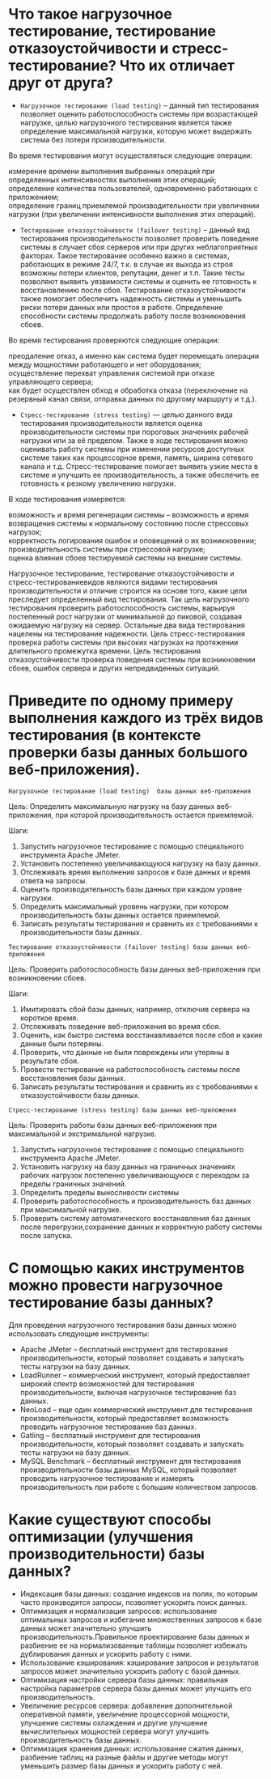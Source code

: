 # Что такое нагрузочное тестирование, тестирование отказоустойчивости и стресс-тестирование? Что их отличает друг от друга?

- `Нагрузочное тестирование (load testing)` – данный тип тестирования позволяет оценить работоспособность системы при возрастающей нагрузке, целью нагрузочного тестирования является также определение максимальной нагрузки, которую может выдержать система без потери производительности.

Во время тестирования могут осуществляться следующие операции:

измерение времени выполнения выбранных операций при определенных интенсивностях выполнения этих операций;  
определение количества пользователей, одновременно работающих с приложением;  
определение границ приемлемой производительности при увеличении нагрузки (при увеличении интенсивности выполнения этих операций).  

- `Тестирование отказоустойчивости (failover testing)` – данный вид тестирования производительности позволяет проверить поведение системы в случает сбоя серверов или при других неблагоприятных факторах. Такое тестирование особенно важно в системах, работающих в режиме 24/7, т.к. в случае их выхода из строя возможны потери клиентов, репутации, денег и т.п. Такие тесты позволяют выявить уязвимости системы и оценить ее готовность к восстановлению после сбоя. Тестирование отказоустойчивости также помогает обеспечить надежность системы и уменьшить риски потери данных или простоя в работе. Определение способности системы продолжать работу после возникновения сбоев.

Во время тестирования проверяются следующие операции:

преодаление отказ, а именно как система будет перемещать операции между мощностями работающего и нет оборудования;  
осуществление перехват управления системой при отказе управляющего сервера;  
как будет осуществлен обход и обработка отказа (переключение на резервный канал связи, отправка данных по другому маршруту и т.д.).  

- `Cтресс-тестирование (stress testing)` — целью данного вида тестирования производительности является оценка производительности системы при пороговых значениях рабочей нагрузки или за её пределом.  Также в ходе тестирования можно оценивать работу системы при изменении ресурсов доступных системе таких как процессорное время, память, ширина сетевого канала и т.д.  Стресс-тестирование помогает выявить узкие места в системе и улучшить ее производительность, а также обеспечить ее готовность к резкому увеличению нагрузки.

В ходе тестирования измеряется:

возможность и время регенерации системы – возможность и время возвращения системы к нормальному состоянию после стрессовых нагрузок;  
корректность логирования ошибок и оповещений о их возникновении;  
производительность системы при стрессовой нагрузке;  
оценка влияния сбоев тестируемой системы на внешние системы.  

Нагрузочное тестирование, тестирование отказоустойчивости и стресс-тестированиевидов являются видами тестирования производительности и отличие  строится на основе того, какие цели преследует определенный вид тестирования. Так цель нагрузочного тестирования проверить работоспособность системы, варьируя постепенный рост нагрузки от минимальной до пиковой, создавая ожидаемую нагрузку на сервер. Остальные два вида тестирования нацелены на тестирование надежности. Цель стресс-тестирования проверка работы системы при высоких нагрузках на протяжении длительного промежутка времени. Цель тестирования отказоустойчивости  проверка поведения системы при возникновении сбоев, ошибок сервера и других непредвиденных ситуаций.

# Приведите по одному примеру выполнения каждого из трёх видов тестирования (в контексте проверки базы данных большого веб-приложения).

`Нагрузочное тестирование (load testing)  базы данных веб-приложения`

Цель: Определить максимальную нагрузку на базу данных веб-приложения, при которой производительность остается приемлемой.

Шаги:
1. Запустить нагрузочное тестирование с помощью специального инструмента Apache JMeter.
2. Установить постепенно увеличивающуюся нагрузку на базу данных.
3. Отслеживать время выполнения запросов к базе данных и время ответа на запросы.
4. Оценить производительность базы данных при каждом уровне нагрузки.
5. Определить максимальный уровень нагрузки, при котором производительность базы данных остается приемлемой.
6. Записать результаты тестирования и сравнить их с требованиями к производительности базы данных.


`Тестирование отказоустойчивости (failover testing) базы данных веб-приложения`

Цель: Проверить работоспособность базы данных веб-приложения  при возникновении сбоев.

Шаги:
1. Имитировать сбой базы данных, например, отключив сервера на короткое время.
2. Отслеживать поведение веб-приложения во время сбоя.
3. Оценить, как быстро система восстанавливается после сбоя и какие данные были потеряны.
4. Проверить, что данные не были повреждены или утеряны в результате сбоя.
5. Провести тестирование на работоспособность системы после восстановления базы данных.
6. Записать результаты тестирования и сравнить их с требованиями к отказоустойчивости базы данных.


`Cтресс-тестирование (stress testing) базы данных веб-приложения`

Цель: Проверить работы базы данных веб-приложения при максимальной и экстримальной нагрузке.
1. Запустить нагрузочное тестирование с помощью специального инструмента Apache JMeter.
2. Установить  нагрузку на базу данных на граничных значениях рабочих нагрузок постепенно увеличивающуюся с переходом за пределы граничных значений.
3. Определить пределы выносливости системы
4. Проверить работоспособность и  производительность баз данных  при максимальной нагрузке.
5.  Проверить систему автоматического восстанавления баз данных после перегрузки,сохранение данных и корректную работу системы после запуска.


# С помощью каких инструментов можно провести нагрузочное тестирование базы данных?
Для проведения нагрузочного тестирования базы данных можно использовать следующие инструменты:  
- Apache JMeter – бесплатный инструмент для тестирования производительности, который позволяет создавать и запускать тесты нагрузки на базу данных.  
- LoadRunner – коммерческий инструмент, который предоставляет широкий спектр возможностей для тестирования производительности, включая нагрузочное тестирование баз данных.  
- NeoLoad – еще один коммерческий инструмент для тестирования производительности, который предоставляет возможность проводить нагрузочное тестирование баз данных.  
- Gatling – бесплатный инструмент для тестирования производительности, который позволяет создавать и запускать тесты нагрузки на базу данных.  
- MySQL Benchmark – бесплатный инструмент для тестирования производительности базы данных MySQL, который позволяет проводить нагрузочное тестирование и измерять производительность при работе с большим количеством запросов.  

# Какие существуют способы оптимизации (улучшения производительности) базы данных?

- Индексация базы данных: создание индексов на полях, по которым часто производятся запросы, позволяет ускорить поиск данных.
- Оптимизация и нормализация запросов: использование оптимальных запросов и избегание множественных запросов к базе данных может значительно улучшить производительность.Правильное проектирование базы данных и разбиение ее на нормализованные таблицы позволяет избежать дублирования данных и ускорить работу с ними.
- Использование кэширования: кэширование запросов и результатов запросов может значительно ускорить работу с базой данных.
- Оптимизация настройки сервера базы данных: правильная настройка параметров сервера базы данных может улучшить его производительность.
- Увеличение ресурсов сервера: добавление дополнительной оперативной памяти, увеличение процессорной мощности, улучшение системы охлаждения и другие  улучшение вычислительных мощностей сервера могут улучшить производительность базы данных.
-  Оптимизация хранения данных: использование сжатия данных, разбиение таблиц на разные файлы и другие методы могут уменьшить размер базы данных и ускорить работу с ней.